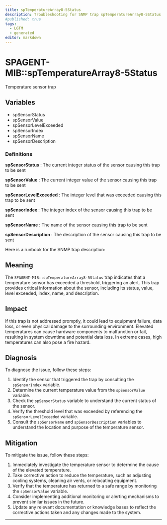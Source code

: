 ```yaml
---
title: spTemperatureArray8-5Status
description: Troubleshooting for SNMP trap spTemperatureArray8-5Status
#published: true
tags:
  - LGTM
  - generated
editor: markdown
---
```


# SPAGENT-MIB::spTemperatureArray8-5Status 

Temperature sensor trap 


## Variables


  - spSensorStatus
  - spSensorValue
  - spSensorLevelExceeded
  - spSensorIndex
  - spSensorName
  - spSensorDescription 

### Definitions 


**spSensorStatus** 
: The current integer status of the sensor causing this trap to be sent 

**spSensorValue** 
: The current integer value of the sensor causing this trap to be sent 

**spSensorLevelExceeded** 
: The integer level that was exceeded causing this trap to be sent 

**spSensorIndex** 
: The integer index of the sensor causing this trap to be sent 

**spSensorName** 
: The name of the sensor causing this trap to be sent 

**spSensorDescription** 
: The description of the sensor causing this trap to be sent 


Here is a runbook for the SNMP trap description:

## Meaning

The `SPAGENT-MIB::spTemperatureArray8-5Status` trap indicates that a temperature sensor has exceeded a threshold, triggering an alert. This trap provides critical information about the sensor, including its status, value, level exceeded, index, name, and description.

## Impact

If this trap is not addressed promptly, it could lead to equipment failure, data loss, or even physical damage to the surrounding environment. Elevated temperatures can cause hardware components to malfunction or fail, resulting in system downtime and potential data loss. In extreme cases, high temperatures can also pose a fire hazard.

## Diagnosis

To diagnose the issue, follow these steps:

1. Identify the sensor that triggered the trap by consulting the `spSensorIndex` variable.
2. Determine the current temperature value from the `spSensorValue` variable.
3. Check the `spSensorStatus` variable to understand the current status of the sensor.
4. Verify the threshold level that was exceeded by referencing the `spSensorLevelExceeded` variable.
5. Consult the `spSensorName` and `spSensorDescription` variables to understand the location and purpose of the temperature sensor.

## Mitigation

To mitigate the issue, follow these steps:

1. Immediately investigate the temperature sensor to determine the cause of the elevated temperature.
2. Take corrective action to reduce the temperature, such as adjusting cooling systems, cleaning air vents, or relocating equipment.
3. Verify that the temperature has returned to a safe range by monitoring the `spSensorValue` variable.
4. Consider implementing additional monitoring or alerting mechanisms to prevent similar issues in the future.
5. Update any relevant documentation or knowledge bases to reflect the corrective actions taken and any changes made to the system.
---




